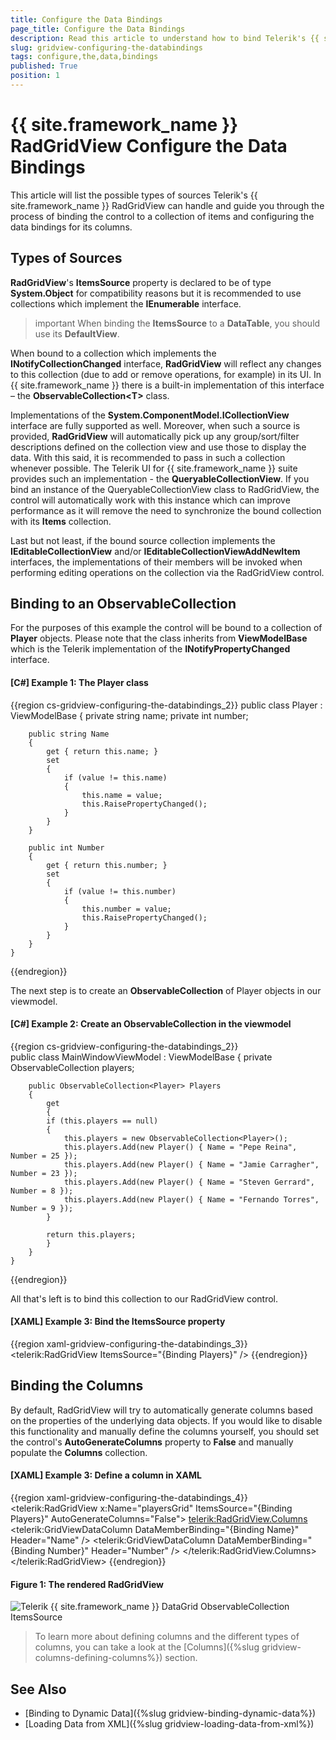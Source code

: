 ```yaml
---
title: Configure the Data Bindings
page_title: Configure the Data Bindings
description: Read this article to understand how to bind Telerik's {{ site.framework_name }} DataGrid to a collection of items and configure the data bindings for its columns.
slug: gridview-configuring-the-databindings
tags: configure,the,data,bindings
published: True
position: 1
---
```


# {{ site.framework_name }} RadGridView Configure the Data Bindings

This article will list the possible types of sources Telerik's {{ site.framework_name }} RadGridView can handle and guide you through the process of binding the control to a collection of items and configuring the data bindings for its columns.

## Types of Sources

__RadGridView__'s __ItemsSource__ property is declared to be of type __System.Object__ for compatibility reasons but it is recommended to use collections which implement the __IEnumerable__ interface.

>important When binding the **ItemsSource** to a **DataTable**, you should use its **DefaultView**.

When bound to a collection which implements the **INotifyCollectionChanged** interface, __RadGridView__ will reflect any changes to this collection (due to add or remove operations, for example) in its UI. In {{ site.framework_name }} there is a built-in implementation of this interface – the __ObservableCollection&lt;T&gt;__ class.

Implementations of the __System.ComponentModel.ICollectionView__ interface are fully supported as well. Moreover, when such a source is provided, __RadGridView__ will automatically pick up any group/sort/filter descriptions defined on the collection view and use those to display the data. With this said, it is recommended to pass in such a collection whenever possible. The Telerik UI for {{ site.framework_name }} suite provides such an implementation - the **QueryableCollectionView**. If you bind an instance of the QueryableCollectionView class to RadGridView, the control will automatically work with this instance which can improve performance as it will remove the need to synchronize the bound collection with its **Items** collection.

Last but not least, if the bound source collection implements the **IEditableCollectionView** and/or **IEditableCollectionViewAddNewItem** interfaces, the implementations of their members will be invoked when performing editing operations on the collection via the RadGridView control.

## Binding to an ObservableCollection

For the purposes of this example the control will be bound to a collection of **Player** objects. Please note that the class inherits from **ViewModelBase** which is the Telerik implementation of the **INotifyPropertyChanged** interface.

#### __[C#] Example 1: The Player class__

{{region cs-gridview-configuring-the-databindings_2}}
    public class Player : ViewModelBase
    {
        private string name;
        private int number;

        public string Name
        {
            get { return this.name; }
            set
            {
                if (value != this.name)
                {
                    this.name = value;
                    this.RaisePropertyChanged();
                }
            }
        }

        public int Number
        {
            get { return this.number; }
            set
            {
                if (value != this.number)
                {
                    this.number = value;
                    this.RaisePropertyChanged();
                }
            }
        }
    }
{{endregion}}

The next step is to create an __ObservableCollection__ of Player objects in our viewmodel.

#### __[C#] Example 2: Create an ObservableCollection in the viewmodel__

{{region cs-gridview-configuring-the-databindings_2}}    
	public class MainWindowViewModel : ViewModelBase
	{
		private ObservableCollection<Player> players;

		public ObservableCollection<Player> Players
		{
		    get
		    {
			if (this.players == null)
			{
			    this.players = new ObservableCollection<Player>();
			    this.players.Add(new Player() { Name = "Pepe Reina", Number = 25 });
			    this.players.Add(new Player() { Name = "Jamie Carragher", Number = 23 });
			    this.players.Add(new Player() { Name = "Steven Gerrard", Number = 8 });
			    this.players.Add(new Player() { Name = "Fernando Torres", Number = 9 });
			}

			return this.players;
		    }
		}
	}
{{endregion}}

All that's left is to bind this collection to our RadGridView control.

#### __[XAML] Example 3: Bind the ItemsSource property__

{{region xaml-gridview-configuring-the-databindings_3}}
	<telerik:RadGridView ItemsSource="{Binding Players}" />
{{endregion}}

## Binding the Columns

By default, RadGridView will try to automatically generate columns based on the properties of the underlying data objects. If you would like to disable this functionality and manually define the columns yourself, you should set the control's **AutoGenerateColumns** property to **False** and manually populate the **Columns** collection.

#### __[XAML] Example 3: Define a column in XAML__

{{region xaml-gridview-configuring-the-databindings_4}}
	<telerik:RadGridView x:Name="playersGrid" ItemsSource="{Binding Players}" AutoGenerateColumns="False">
	    <telerik:RadGridView.Columns>
	        <telerik:GridViewDataColumn DataMemberBinding="{Binding Name}" Header="Name" />
	        <telerik:GridViewDataColumn DataMemberBinding="{Binding Number}" Header="Number" />
	    </telerik:RadGridView.Columns>
	</telerik:RadGridView>
{{endregion}}

#### Figure 1: The rendered RadGridView

![Telerik {{ site.framework_name }} DataGrid ObservableCollection ItemsSource](images/RadGridView_ObservableCollection_ItemsSource.png)

> To learn more about defining columns and the different types of columns, you can take a look at the [Columns]({%slug gridview-columns-defining-columns%}) section.

## See Also

 * [Binding to Dynamic Data]({%slug gridview-binding-dynamic-data%})
 * [Loading Data from XML]({%slug gridview-loading-data-from-xml%})
